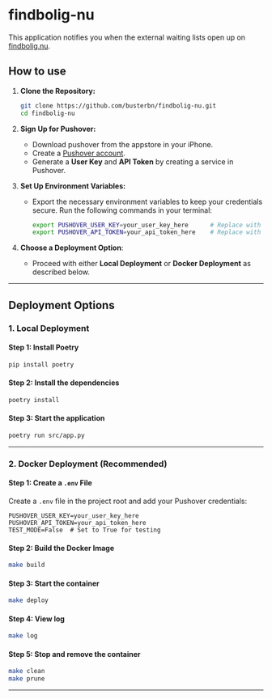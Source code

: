 # findbolig-nu

This application notifies you when the external waiting lists open up on [findbolig.nu](https://www.findbolig.nu/).

## How to use

1. **Clone the Repository:**
   ```bash
   git clone https://github.com/busterbn/findbolig-nu.git
   cd findbolig-nu
   ```

2. **Sign Up for Pushover:**
   - Download pushover from the appstore in your iPhone.
   - Create a [Pushover account](https://pushover.net/).
   - Generate a **User Key** and **API Token** by creating a service in Pushover.

3. **Set Up Environment Variables:**
   - Export the necessary environment variables to keep your credentials secure. Run the following commands in your terminal:
     ```bash
     export PUSHOVER_USER_KEY=your_user_key_here      # Replace with your Pushover User Key
     export PUSHOVER_API_TOKEN=your_api_token_here    # Replace with your Pushover API Token
     ```

4. **Choose a Deployment Option**:
   - Proceed with either **Local Deployment** or **Docker Deployment** as described below.

---

## Deployment Options

### 1. Local Deployment

#### Step 1: Install Poetry
```bash
pip install poetry
```

#### Step 2: Install the dependencies
```bash
poetry install
```

#### Step 3: Start the application
```bash
poetry run src/app.py
```
---

### 2. Docker Deployment (Recommended)

#### Step 1: Create a `.env` File
Create a `.env` file in the project root and add your Pushover credentials:
```env
PUSHOVER_USER_KEY=your_user_key_here
PUSHOVER_API_TOKEN=your_api_token_here
TEST_MODE=False  # Set to True for testing
```

#### Step 2: Build the Docker Image
```bash
make build
```

#### Step 3: Start the container
```bash
make deploy
```

#### Step 4: View log
```bash
make log
```

#### Step 5: Stop and remove the container
```bash
make clean
make prune
```

---
